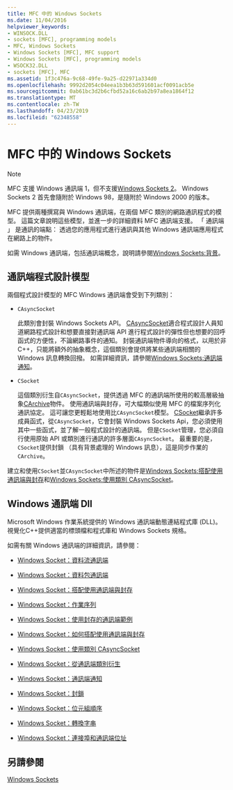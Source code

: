 ```yaml
---
title: MFC 中的 Windows Sockets
ms.date: 11/04/2016
helpviewer_keywords:
- WINSOCK.DLL
- sockets [MFC], programming models
- MFC, Windows Sockets
- Windows Sockets [MFC], MFC support
- Windows Sockets [MFC], programming models
- WSOCK32.DLL
- sockets [MFC], MFC
ms.assetid: 1f3c476a-9c68-49fe-9a25-d22971a334d0
ms.openlocfilehash: 9992d2054c04eea1b3b63d591601acf0091acb5e
ms.sourcegitcommit: 0ab61bc3d2b6cfbd52a16c6ab2b97a8ea1864f12
ms.translationtype: MT
ms.contentlocale: zh-TW
ms.lasthandoff: 04/23/2019
ms.locfileid: "62348558"
---
```

# <a name="windows-sockets-in-mfc"></a>MFC 中的 Windows Sockets

> [!NOTE]
>  MFC 支援 Windows 通訊端 1，但不支援[Windows Sockets 2](/windows/desktop/WinSock/windows-sockets-start-page-2)。 Windows Sockets 2 首先會隨附於 Windows 98，是隨附於 Windows 2000 的版本。

MFC 提供兩種撰寫與 Windows 通訊端，在兩個 MFC 類別的網路通訊程式的模型。 這篇文章說明這些模型，並進一步的詳細資料 MFC 通訊端支援。 「 通訊端 」 是通訊的端點： 透過您的應用程式進行通訊與其他 Windows 通訊端應用程式在網路上的物件。

如需 Windows 通訊端，包括通訊端概念，說明請參閱[Windows Sockets:背景](../mfc/windows-sockets-background.md)。

##  <a name="_core_sockets_programming_models"></a> 通訊端程式設計模型

兩個程式設計模型的 MFC Windows 通訊端會受到下列類別：

- `CAsyncSocket`

   此類別會封裝 Windows Sockets API。 [CAsyncSocket](../mfc/reference/casyncsocket-class.md)適合程式設計人員知道網路程式設計和想要直接對通訊端 API 進行程式設計的彈性但也想要的回呼函式的方便性，不論網路事件的通知。 封裝通訊端物件導向的格式，以用於非C++，只能將額外的抽象概念，這個類別會提供將某些通訊端相關的 Windows 訊息轉換回撥。 如需詳細資訊，請參閱[Windows Sockets:通訊端通知](../mfc/windows-sockets-socket-notifications.md)。

- `CSocket`

   這個類別衍生自`CAsyncSocket`，提供透過 MFC 的通訊端所使用的較高層級抽象[CArchive](../mfc/reference/carchive-class.md)物件。 使用通訊端與封存，可大幅類似使用 MFC 的檔案序列化通訊協定。 這可讓您更輕鬆地使用比`CAsyncSocket`模型。 [CSocket](../mfc/reference/csocket-class.md)繼承許多成員函式，從`CAsyncSocket`，它會封裝 Windows Sockets Api，您必須使用其中一些函式，並了解一般程式設計的通訊端。 但是`CSocket`管理，您必須自行使用原始 API 或類別進行通訊的許多層面`CAsyncSocket`。 最重要的是，`CSocket`提供封鎖 （具有背景處理的 Windows 訊息），這是同步作業的`CArchive`。

建立和使用`CSocket`並`CAsyncSocket`中所述的物件是[Windows Sockets:搭配使用通訊端與封存](../mfc/windows-sockets-using-sockets-with-archives.md)和[Windows Sockets:使用類別 CAsyncSocket](../mfc/windows-sockets-using-class-casyncsocket.md)。

##  <a name="_core_mfc_socket_samples_and_windows_sockets_dlls"></a> Windows 通訊端 Dll

Microsoft Windows 作業系統提供的 Windows 通訊端動態連結程式庫 (DLL)。 視覺化C++提供適當的標頭檔和程式庫和 Windows Sockets 規格。

如需有關 Windows 通訊端的詳細資訊，請參閱：

- [Windows Socket：資料流通訊端](../mfc/windows-sockets-stream-sockets.md)

- [Windows Socket：資料包通訊端](../mfc/windows-sockets-datagram-sockets.md)

- [Windows Socket：搭配使用通訊端與封存](../mfc/windows-sockets-using-sockets-with-archives.md)

- [Windows Socket：作業序列](../mfc/windows-sockets-sequence-of-operations.md)

- [Windows Socket：使用封存的通訊端範例](../mfc/windows-sockets-example-of-sockets-using-archives.md)

- [Windows Socket：如何搭配使用通訊端與封存](../mfc/windows-sockets-how-sockets-with-archives-work.md)

- [Windows Socket：使用類別 CAsyncSocket](../mfc/windows-sockets-using-class-casyncsocket.md)

- [Windows Socket：從通訊端類別衍生](../mfc/windows-sockets-deriving-from-socket-classes.md)

- [Windows Socket：通訊端通知](../mfc/windows-sockets-socket-notifications.md)

- [Windows Socket：封鎖](../mfc/windows-sockets-blocking.md)

- [Windows Socket：位元組順序](../mfc/windows-sockets-byte-ordering.md)

- [Windows Socket：轉換字串](../mfc/windows-sockets-converting-strings.md)

- [Windows Socket：連接埠和通訊端位址](../mfc/windows-sockets-ports-and-socket-addresses.md)

## <a name="see-also"></a>另請參閱

[Windows Sockets](../mfc/windows-sockets.md)
